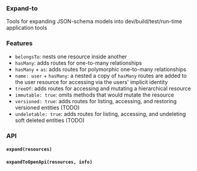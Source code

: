 ### Expand-to

Tools for expanding JSON-schema models into dev/build/test/run-time application tools

### Features

* `belongsTo`: nests one resource inside another
* `hasMany`: adds routes for one-to-many relationships
* `hasMany` + `as`: adds routes for polymorphic one-to-many relationships
* `name: user` + `hasMany`: a nested a copy of `hasMany` routes are added to the user resource for accessing via the users' implicit identity
* `treeOf`: adds routes for accessing and mutating a hierarchical resource
* `immutable: true`: omits methods that would mutate the resource
* `versioned: true`: adds routes for listing, accessing, and restoring versioned entities (TODO)
* `undeletable: true`: adds routes for listing, accessing, and undeleting soft deleted entities (TODO)

### API

#### `expand(resources)`

#### `expandToOpenApi(resources, info)`

